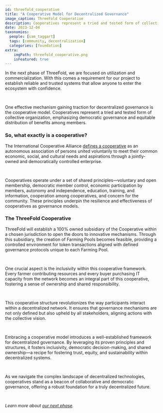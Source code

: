 ```yaml
---
id: threefold_cooperative
title: "A Cooperative Model for Decentralized Governance"
image_caption: ThreeFold Cooperative
description: Cooperatives represent a tried and tested form of collective organization, emphasizing democratic governance and equitable distribution of benefits among members.
date: 2023-12-04
taxonomies:
  people: [sam_taggart]
  tags: [community, decentralization]
  categories: [foundation]
extra:
    imgPath: threefold_cooperative.png
    isFeatured: true
---
```


In the next phase of ThreeFold, we are focused on utilization and commercialization. With this comes a requirement for our project to establish reliable and trusted systems that allow anyone to enter the ecosystem with confidence.

<br>

One effective mechanism gaining traction for decentralized governance is the cooperative model. Cooperatives represent a tried and tested form of collective organization, emphasizing democratic governance and equitable distribution of benefits among members.

### **So, what exactly is a cooperative?**

The International Cooperative Alliance [defines a cooperative](https://www.ica.coop/en/cooperatives/what-is-a-cooperative) as an autonomous association of persons united voluntarily to meet their common economic, social, and cultural needs and aspirations through a jointly-owned and democratically controlled enterprise.

<br>

Cooperatives operate under a set of shared principles—voluntary and open membership, democratic member control, economic participation by members, autonomy and independence, education, training, and information, cooperation among cooperatives, and concern for the community. These principles underpin the resilience and effectiveness of cooperatives as governance models.

### **The ThreeFold Cooperative**

ThreeFold will establish a 100% owned subsidiary of the Cooperative within a chosen jurisdiction to open the doors to innovative mechanisms. Through this subsidiary, the creation of Farming Pools becomes feasible, providing a controlled environment for token transactions aligned with defined governance protocols unique to each Farming Pool.

<br>

One crucial aspect is the inclusivity within this cooperative framework. Every farmer contributing resources and every buyer purchasing IT capacity from the network becomes an integral part of this cooperative, fostering a sense of ownership and shared responsibility.

<br>

This cooperative structure revolutionizes the way participants interact within a decentralized network. It ensures that governance mechanisms are not only defined but also upheld by all stakeholders, aligning actions with the collective vision.

<br>

Embracing a cooperative model introduces a well-established framework for decentralized governance. By leveraging its proven principles and structures, it fosters inclusivity, democratic decision-making, and shared ownership—a recipe for fostering trust, equity, and sustainability within decentralized systems.

<br>

As we navigate the complex landscape of decentralized technologies, cooperatives stand as a beacon of collaborative and democratic governance, offering a robust foundation for a truly decentralized future.

<br>

*Learn more about [our next phase](/next).*
